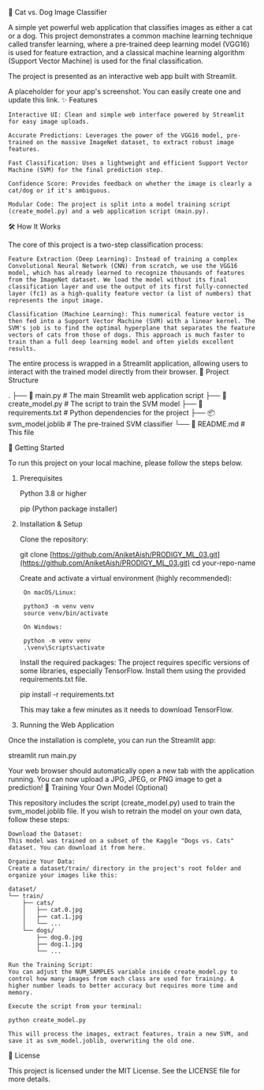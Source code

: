 🐾 Cat vs. Dog Image Classifier

A simple yet powerful web application that classifies images as either a cat or a dog. This project demonstrates a common machine learning technique called transfer learning, where a pre-trained deep learning model (VGG16) is used for feature extraction, and a classical machine learning algorithm (Support Vector Machine) is used for the final classification.

The project is presented as an interactive web app built with Streamlit.

A placeholder for your app's screenshot. You can easily create one and update this link.
✨ Features

    Interactive UI: Clean and simple web interface powered by Streamlit for easy image uploads.

    Accurate Predictions: Leverages the power of the VGG16 model, pre-trained on the massive ImageNet dataset, to extract robust image features.

    Fast Classification: Uses a lightweight and efficient Support Vector Machine (SVM) for the final prediction step.

    Confidence Score: Provides feedback on whether the image is clearly a cat/dog or if it's ambiguous.

    Modular Code: The project is split into a model training script (create_model.py) and a web application script (main.py).

🛠️ How It Works

The core of this project is a two-step classification process:

    Feature Extraction (Deep Learning): Instead of training a complex Convolutional Neural Network (CNN) from scratch, we use the VGG16 model, which has already learned to recognize thousands of features from the ImageNet dataset. We load the model without its final classification layer and use the output of its first fully-connected layer (fc1) as a high-quality feature vector (a list of numbers) that represents the input image.

    Classification (Machine Learning): This numerical feature vector is then fed into a Support Vector Machine (SVM) with a linear kernel. The SVM's job is to find the optimal hyperplane that separates the feature vectors of cats from those of dogs. This approach is much faster to train than a full deep learning model and often yields excellent results.

The entire process is wrapped in a Streamlit application, allowing users to interact with the trained model directly from their browser.
📂 Project Structure

.
├── 📄 main.py               # The main Streamlit web application script
├── 📄 create_model.py         # The script to train the SVM model
├── 📄 requirements.txt        # Python dependencies for the project
├── 📦 svm_model.joblib        # The pre-trained SVM classifier
└── 📄 README.md               # This file

🚀 Getting Started

To run this project on your local machine, please follow the steps below.
1. Prerequisites

    Python 3.8 or higher

    pip (Python package installer)

2. Installation & Setup

    Clone the repository:

    git clone [https://github.com/AniketAish/PRODIGY_ML_03.git](https://github.com/AniketAish/PRODIGY_ML_03.git)
    cd your-repo-name

    Create and activate a virtual environment (highly recommended):

        On macOS/Linux:

        python3 -m venv venv
        source venv/bin/activate

        On Windows:

        python -m venv venv
        .\venv\Scripts\activate

    Install the required packages:
    The project requires specific versions of some libraries, especially TensorFlow. Install them using the provided requirements.txt file.

    pip install -r requirements.txt

    This may take a few minutes as it needs to download TensorFlow.

3. Running the Web Application

Once the installation is complete, you can run the Streamlit app:

streamlit run main.py

Your web browser should automatically open a new tab with the application running. You can now upload a JPG, JPEG, or PNG image to get a prediction!
🧠 Training Your Own Model (Optional)

This repository includes the script (create_model.py) used to train the svm_model.joblib file. If you wish to retrain the model on your own data, follow these steps:

    Download the Dataset:
    This model was trained on a subset of the Kaggle "Dogs vs. Cats" dataset. You can download it from here.

    Organize Your Data:
    Create a dataset/train/ directory in the project's root folder and organize your images like this:

    dataset/
    └── train/
        ├── cats/
        │   ├── cat.0.jpg
        │   ├── cat.1.jpg
        │   └── ...
        └── dogs/
            ├── dog.0.jpg
            ├── dog.1.jpg
            └── ...

    Run the Training Script:
    You can adjust the NUM_SAMPLES variable inside create_model.py to control how many images from each class are used for training. A higher number leads to better accuracy but requires more time and memory.

    Execute the script from your terminal:

    python create_model.py

    This will process the images, extract features, train a new SVM, and save it as svm_model.joblib, overwriting the old one.

📄 License

This project is licensed under the MIT License. See the LICENSE file for more details.
